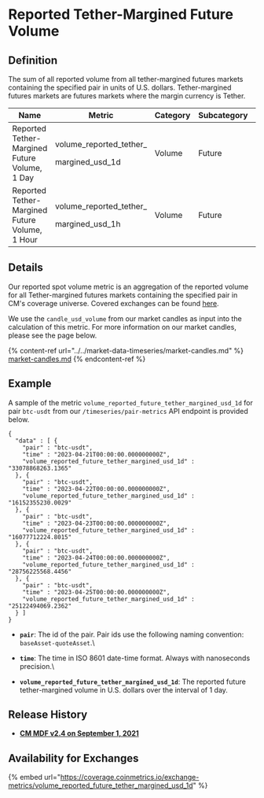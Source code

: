 # Reported Tether-Margined Future Volume

## Definition

The sum of all reported volume from all tether-margined futures markets containing the specified pair in units of U.S. dollars. Tether-margined futures markets are futures markets where the margin currency is Tether.

| Name                                           | Metric                                               | Category | Subcategory | Type | Unit | Frequency |
| ---------------------------------------------- | ---------------------------------------------------- | -------- | ----------- | ---- | ---- | --------- |
| Reported Tether-Margined Future Volume, 1 Day  | <p>volume_reported_tether_</p><p>margined_usd_1d</p> | Volume   | Future      | Sum  | USD  | 1d        |
| Reported Tether-Margined Future Volume, 1 Hour | <p>volume_reported_tether_</p><p>margined_usd_1h</p> | Volume   | Future      | Sum  | USD  | 1h        |

## Details

Our reported spot volume metric is an aggregation of the reported volume for all Tether-margined futures markets containing the specified pair in CM's coverage universe. Covered exchanges can be found [here](../../market-data/all-exchanges.md).

We use the `candle_usd_volume` from our market candles as input into the calculation of this metric. For more information on our market candles, please see the page below.

{% content-ref url="../../market-data-timeseries/market-candles.md" %}
[market-candles.md](../../market-data-timeseries/market-candles.md)
{% endcontent-ref %}

## Example

A sample of the metric `volume_reported_future_tether_margined_usd_1d` for pair `btc-usdt` from our `/timeseries/pair-metrics` API endpoint is provided below.

```
{
  "data" : [ {
    "pair" : "btc-usdt",
    "time" : "2023-04-21T00:00:00.000000000Z",
    "volume_reported_future_tether_margined_usd_1d" : "33078868263.1365"
  }, {
    "pair" : "btc-usdt",
    "time" : "2023-04-22T00:00:00.000000000Z",
    "volume_reported_future_tether_margined_usd_1d" : "16152355230.0029"
  }, {
    "pair" : "btc-usdt",
    "time" : "2023-04-23T00:00:00.000000000Z",
    "volume_reported_future_tether_margined_usd_1d" : "16077712224.8015"
  }, {
    "pair" : "btc-usdt",
    "time" : "2023-04-24T00:00:00.000000000Z",
    "volume_reported_future_tether_margined_usd_1d" : "28756225568.4456"
  }, {
    "pair" : "btc-usdt",
    "time" : "2023-04-25T00:00:00.000000000Z",
    "volume_reported_future_tether_margined_usd_1d" : "25122494069.2362"
  } ]
}
```

* **`pair`**: The id of the pair. Pair ids use the following naming convention: `baseAsset-quoteAsset`.\

* **`time`**: The time in ISO 8601 date-time format. Always with nanoseconds precision.\

* **`volume_reported_future_tether_margined_usd_1d`**: The reported future tether-margined volume in U.S. dollars over the interval of 1 day.

## Release History

* [**CM MDF v2.4 on September 1, 2021**](https://coinmetrics.io/cm-market-data-feed-v2-4-release-notes/)

## Availability for Exchanges

{% embed url="https://coverage.coinmetrics.io/exchange-metrics/volume_reported_future_tether_margined_usd_1d" %}
